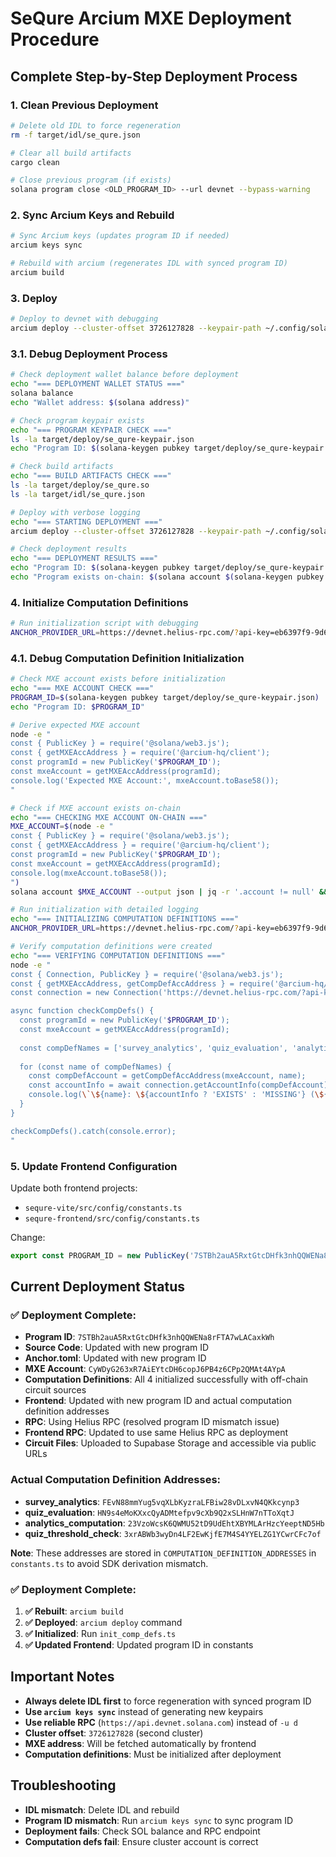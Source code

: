 # SeQure Arcium MXE Deployment Procedure

## Complete Step-by-Step Deployment Process

### 1. **Clean Previous Deployment**
```bash
# Delete old IDL to force regeneration
rm -f target/idl/se_qure.json

# Clear all build artifacts
cargo clean

# Close previous program (if exists)
solana program close <OLD_PROGRAM_ID> --url devnet --bypass-warning
```

### 2. **Sync Arcium Keys and Rebuild**
```bash
# Sync Arcium keys (updates program ID if needed)
arcium keys sync

# Rebuild with arcium (regenerates IDL with synced program ID)
arcium build
```

### 3. **Deploy**
```bash
# Deploy to devnet with debugging
arcium deploy --cluster-offset 3726127828 --keypair-path ~/.config/solana/id.json --rpc-url https://devnet.helius-rpc.com/?api-key=eb6397f9-9d6d-40c5-b723-5bfb28ead777 --program-keypair target/deploy/se_qure-keypair.json --program-name se_qure --verbose
```

### 3.1. **Debug Deployment Process**
```bash
# Check deployment wallet balance before deployment
echo "=== DEPLOYMENT WALLET STATUS ==="
solana balance
echo "Wallet address: $(solana address)"

# Check program keypair exists
echo "=== PROGRAM KEYPAIR CHECK ==="
ls -la target/deploy/se_qure-keypair.json
echo "Program ID: $(solana-keygen pubkey target/deploy/se_qure-keypair.json)"

# Check build artifacts
echo "=== BUILD ARTIFACTS CHECK ==="
ls -la target/deploy/se_qure.so
ls -la target/idl/se_qure.json

# Deploy with verbose logging
echo "=== STARTING DEPLOYMENT ==="
arcium deploy --cluster-offset 3726127828 --keypair-path ~/.config/solana/id.json --rpc-url https://devnet.helius-rpc.com/?api-key=eb6397f9-9d6d-40c5-b723-5bfb28ead777 --program-keypair target/deploy/se_qure-keypair.json --program-name se_qure --verbose

# Check deployment results
echo "=== DEPLOYMENT RESULTS ==="
echo "Program ID: $(solana-keygen pubkey target/deploy/se_qure-keypair.json)"
echo "Program exists on-chain: $(solana account $(solana-keygen pubkey target/deploy/se_qure-keypair.json) --output json | jq -r '.account != null')"
```

### 4. **Initialize Computation Definitions**
```bash
# Run initialization script with debugging
ANCHOR_PROVIDER_URL=https://devnet.helius-rpc.com/?api-key=eb6397f9-9d6d-40c5-b723-5bfb28ead777 ANCHOR_WALLET=~/.config/solana/id.json npx ts-node scripts/init_comp_defs.ts
```

### 4.1. **Debug Computation Definition Initialization**
```bash
# Check MXE account exists before initialization
echo "=== MXE ACCOUNT CHECK ==="
PROGRAM_ID=$(solana-keygen pubkey target/deploy/se_qure-keypair.json)
echo "Program ID: $PROGRAM_ID"

# Derive expected MXE account
node -e "
const { PublicKey } = require('@solana/web3.js');
const { getMXEAccAddress } = require('@arcium-hq/client');
const programId = new PublicKey('$PROGRAM_ID');
const mxeAccount = getMXEAccAddress(programId);
console.log('Expected MXE Account:', mxeAccount.toBase58());
"

# Check if MXE account exists on-chain
echo "=== CHECKING MXE ACCOUNT ON-CHAIN ==="
MXE_ACCOUNT=$(node -e "
const { PublicKey } = require('@solana/web3.js');
const { getMXEAccAddress } = require('@arcium-hq/client');
const programId = new PublicKey('$PROGRAM_ID');
const mxeAccount = getMXEAccAddress(programId);
console.log(mxeAccount.toBase58());
")
solana account $MXE_ACCOUNT --output json | jq -r '.account != null' && echo "MXE Account EXISTS" || echo "MXE Account MISSING"

# Run initialization with detailed logging
echo "=== INITIALIZING COMPUTATION DEFINITIONS ==="
ANCHOR_PROVIDER_URL=https://devnet.helius-rpc.com/?api-key=eb6397f9-9d6d-40c5-b723-5bfb28ead777 ANCHOR_WALLET=~/.config/solana/id.json npx ts-node scripts/init_comp_defs.ts

# Verify computation definitions were created
echo "=== VERIFYING COMPUTATION DEFINITIONS ==="
node -e "
const { Connection, PublicKey } = require('@solana/web3.js');
const { getMXEAccAddress, getCompDefAccAddress } = require('@arcium-hq/client');
const connection = new Connection('https://devnet.helius-rpc.com/?api-key=eb6397f9-9d6d-40c5-b723-5bfb28ead777', 'confirmed');

async function checkCompDefs() {
  const programId = new PublicKey('$PROGRAM_ID');
  const mxeAccount = getMXEAccAddress(programId);
  
  const compDefNames = ['survey_analytics', 'quiz_evaluation', 'analytics_computation', 'quiz_threshold_check'];
  
  for (const name of compDefNames) {
    const compDefAccount = getCompDefAccAddress(mxeAccount, name);
    const accountInfo = await connection.getAccountInfo(compDefAccount);
    console.log(\`\${name}: \${accountInfo ? 'EXISTS' : 'MISSING'} (\${compDefAccount.toBase58()})\`);
  }
}

checkCompDefs().catch(console.error);
"
```

### 5. **Update Frontend Configuration**
Update both frontend projects:
- `sequre-vite/src/config/constants.ts`
- `sequre-frontend/src/config/constants.ts`

Change:
```typescript
export const PROGRAM_ID = new PublicKey('7STBh2auA5RxtGtcDHfk3nhQQWENa8rFTA7wLACaxkWh');
```

## Current Deployment Status

### ✅ **Deployment Complete:**
- **Program ID**: `7STBh2auA5RxtGtcDHfk3nhQQWENa8rFTA7wLACaxkWh`
- **Source Code**: Updated with new program ID
- **Anchor.toml**: Updated with new program ID
- **MXE Account**: `CyWDyG263xR7AiEYtcDH6copJ6PB4z6CPp2QMAt4AYpA`
- **Computation Definitions**: All 4 initialized successfully with off-chain circuit sources
- **Frontend**: Updated with new program ID and actual computation definition addresses
- **RPC**: Using Helius RPC (resolved program ID mismatch issue)
- **Frontend RPC**: Updated to use same Helius RPC as deployment
- **Circuit Files**: Uploaded to Supabase Storage and accessible via public URLs

### **Actual Computation Definition Addresses:**
- **survey_analytics**: `FEvN88mmYug5vqXLbKyzraLFBiw28vDLxvN4QKkcynp3`
- **quiz_evaluation**: `HN9s4eMoKXxcQyADMtefpv9cXb9Q2xSLHnW7nTToXqtJ`
- **analytics_computation**: `23VzoWcsK6QWMU52tD9UdEhtXBYMLArHzcYeeptND5Hb`
- **quiz_threshold_check**: `3xrABWb3wyDn4LF2EwKjfE7M4S4YYELZG1YCwrCFc7of`

**Note**: These addresses are stored in `COMPUTATION_DEFINITION_ADDRESSES` in `constants.ts` to avoid SDK derivation mismatch.

### ✅ **Deployment Complete:**
1. **✅ Rebuilt**: `arcium build`
2. **✅ Deployed**: `arcium deploy` command
3. **✅ Initialized**: Run `init_comp_defs.ts`
4. **✅ Updated Frontend**: Updated program ID in constants

## Important Notes

- **Always delete IDL first** to force regeneration with synced program ID
- **Use `arcium keys sync`** instead of generating new keypairs
- **Use reliable RPC** (`https://api.devnet.solana.com`) instead of `-u d`
- **Cluster offset**: `3726127828` (second cluster)
- **MXE address**: Will be fetched automatically by frontend
- **Computation definitions**: Must be initialized after deployment

## Troubleshooting

- **IDL mismatch**: Delete IDL and rebuild
- **Program ID mismatch**: Run `arcium keys sync` to sync program ID
- **Deployment fails**: Check SOL balance and RPC endpoint
- **Computation defs fail**: Ensure cluster account is correct











